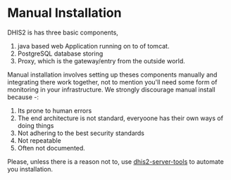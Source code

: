 # Manual Installation
DHIS2 is has three basic components, 
1. java based web Application running on to of tomcat.
2. PostgreSQL database storing 
3. Proxy, which is the gateway/entry from the outside world.

Manual installation involves setting up theses components manually and integrating there work together, not to mention you'll need some form of monitoring in your infrastructure. 
We strongly discourage manual install because -:
1. Its prone to human errors
2. The end architecture is not standard, everyoone has their own ways of doing things
3. Not adhering to the best security standards
4. Not repeatable
5. Often not documented. 

Please, unless there is a reason not to, use [dhis2-server-tools](https://github.com/dhis2/dhis2-server-tools) to automate you installation. 

